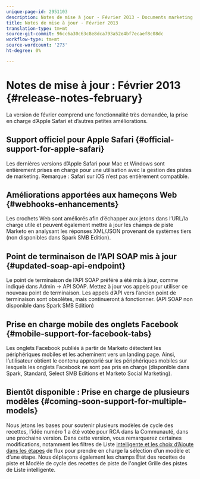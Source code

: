 ```yaml
---
unique-page-id: 2951103
description: Notes de mise à jour - Février 2013 - Documents marketing - Documentation du produit
title: Notes de mise à jour - Février 2013
translation-type: tm+mt
source-git-commit: 96cc6a30c63c8e8dca793a52e4bf7ecaef8c08dc
workflow-type: tm+mt
source-wordcount: '273'
ht-degree: 0%

---
```



# Notes de mise à jour : Février 2013 {#release-notes-february}

La version de février comprend une fonctionnalité très demandée, la prise en charge d’Apple Safari et d’autres petites améliorations.

## Support officiel pour Apple Safari {#official-support-for-apple-safari}

Les dernières versions d’Apple Safari pour Mac et Windows sont entièrement prises en charge pour une utilisation avec la gestion des pistes de marketing. Remarque : Safari sur iOS n’est pas entièrement compatible.

## Améliorations apportées aux hameçons Web {#webhooks-enhancements}

Les crochets Web sont améliorés afin d’échapper aux jetons dans l’URL/la charge utile et peuvent également mettre à jour les champs de piste Marketo en analysant les réponses XML/JSON provenant de systèmes tiers (non disponibles dans Spark SMB Edition).

## Point de terminaison de l’API SOAP mis à jour {#updated-soap-api-endpoint}

Le point de terminaison de l’API SOAP préféré a été mis à jour, comme indiqué dans Admin -> API SOAP. Mettez à jour vos appels pour utiliser ce nouveau point de terminaison. Les appels d’API vers l’ancien point de terminaison sont obsolètes, mais continueront à fonctionner. (API SOAP non disponible dans Spark SMB Edition)

## Prise en charge mobile des onglets Facebook {#mobile-support-for-facebook-tabs}

Les onglets Facebook publiés à partir de Marketo détectent les périphériques mobiles et les acheminent vers un landing page. Ainsi, l’utilisateur obtient le contenu approprié sur les périphériques mobiles sur lesquels les onglets Facebook ne sont pas pris en charge (disponible dans Spark, Standard, Select SMB Editions et Marketo Social Marketing).

## Bientôt disponible : Prise en charge de plusieurs modèles {#coming-soon-support-for-multiple-models}

Nous jetons les bases pour soutenir plusieurs modèles de cycle des recettes, l’idée numéro 1 a été votée pour RCA dans la Communauté, dans une prochaine version. Dans cette version, vous remarquerez certaines modifications, notamment les filtres de Liste [intelligente et les choix d’Ajoute dans les étapes](../../product-docs/reporting/revenue-cycle-analytics/revenue-cycle-models/find-all-leads-in-a-revenue-cycle-model.md) de flux pour prendre en charge la sélection d’un modèle et d’une étape. Nous déplaçons également les champs État des recettes de piste et Modèle de cycle des recettes de piste de l&#39;onglet Grille des pistes de Liste intelligente.
